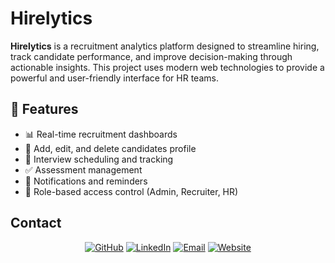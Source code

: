 # Hirelytics

**Hirelytics** is a recruitment analytics platform designed to streamline hiring, track candidate performance, and improve decision-making through actionable insights. This project uses modern web technologies to provide a powerful and user-friendly interface for HR teams.

## 🚀 Features

- 📊 Real-time recruitment dashboards
- 🧠 Add, edit, and delete candidates profile
- 📅 Interview scheduling and tracking
- ✅ Assessment management
- 🔔 Notifications and reminders
- 🔐 Role-based access control (Admin, Recruiter, HR)

## Contact

<div align="center">

[![GitHub](https://img.shields.io/badge/GitHub-100000?style=for-the-badge&logo=github&logoColor=white)](https://github.com/gauravshresthaofficial) [![LinkedIn](https://img.shields.io/badge/LinkedIn-0077B5?style=for-the-badge&logo=linkedin&logoColor=white)](https://www.linkedin.com/in/gauravshresthaofficial/) [![Email](https://img.shields.io/badge/Email-D14836?style=for-the-badge&logo=gmail&logoColor=white)](mailto:imgauravshrestha@gmail.com) [![Website](https://img.shields.io/badge/Website-000000?style=for-the-badge&logo=About.me&logoColor=white)](https://www.shresthagaurav.com/)

</div>

